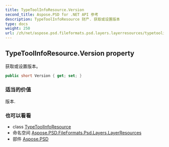 ```yaml
---
title: TypeToolInfoResource.Version
second_title: Aspose.PSD for .NET API 参考
description: TypeToolInfoResource 财产. 获取或设置版本
type: docs
weight: 250
url: /zh/net/aspose.psd.fileformats.psd.layers.layerresources/typetoolinforesource/version/
---
```

## TypeToolInfoResource.Version property

获取或设置版本。

```csharp
public short Version { get; set; }
```

### 适当的价值

版本.

### 也可以看看

* class [TypeToolInfoResource](../)
* 命名空间 [Aspose.PSD.FileFormats.Psd.Layers.LayerResources](../../typetoolinforesource/)
* 部件 [Aspose.PSD](../../../)


